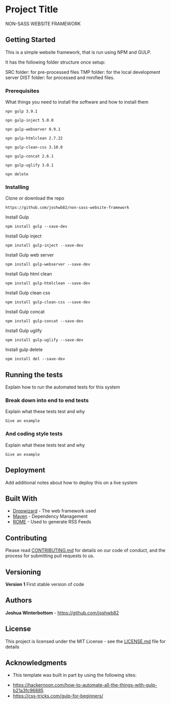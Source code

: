 # Project Title

NON-SASS WEBSITE FRAMEWORK

## Getting Started

This is a simple website framework, that is run using NPM and GULP.

It has the following folder structure once setup:

SRC folder: for pre-processed files 
TMP folder: for the local development server
DIST folder: for processed and minified files.

### Prerequisites

What things you need to install the software and how to install them

```
npn gulp 3.9.1
```

```
npn gulp-inject 5.0.0
```

```
npn gulp-webserver 0.9.1
```

```
npn gulp-htmlclean 2.7.22
```

```
npn gulp-clean-css 3.10.0
```

```
npn gulp-concat 2.6.1
```

```
npn gulp-uglify 3.0.1
```

```
npn delete
```


### Installing

Clone or download the repo

```
https://github.com/joshwb82/non-sass-website-framework
```

Install Gulp

```
npm install gulp --save-dev
```

Install Gulp inject

```
npm install gulp-inject --save-dev
```

Install Gulp web server

```
npm install gulp-webserver --save-dev
```

Install Gulp html clean

```
npm install gulp-htmlclean --save-dev
```

Install Gulp clean css

```
npm install gulp-clean-css --save-dev
```

Install Gulp concat

```
npm install gulp-concat --save-dev
```

Install Gulp uglify

```
npm install gulp-uglify --save-dev
```

Install gulp delete

```
npm install del --save-dev
```




## Running the tests

Explain how to run the automated tests for this system

### Break down into end to end tests

Explain what these tests test and why

```
Give an example
```

### And coding style tests

Explain what these tests test and why

```
Give an example
```

## Deployment

Add additional notes about how to deploy this on a live system

## Built With

* [Dropwizard](http://www.dropwizard.io/1.0.2/docs/) - The web framework used
* [Maven](https://maven.apache.org/) - Dependency Management
* [ROME](https://rometools.github.io/rome/) - Used to generate RSS Feeds

## Contributing

Please read [CONTRIBUTING.md](https://gist.github.com/PurpleBooth/b24679402957c63ec426) for details on our code of conduct, and the process for submitting pull requests to us.

## Versioning

**Version 1**
First stable version of code

## Authors

**Joshua Winterbottom** - https://github.com/joshwb82


## License

This project is licensed under the MIT License - see the [LICENSE.md](LICENSE.md) file for details

## Acknowledgments

* This template was built in part by using the following sites:
- https://hackernoon.com/how-to-automate-all-the-things-with-gulp-b21a3fc96885
- https://css-tricks.com/gulp-for-beginners/  


